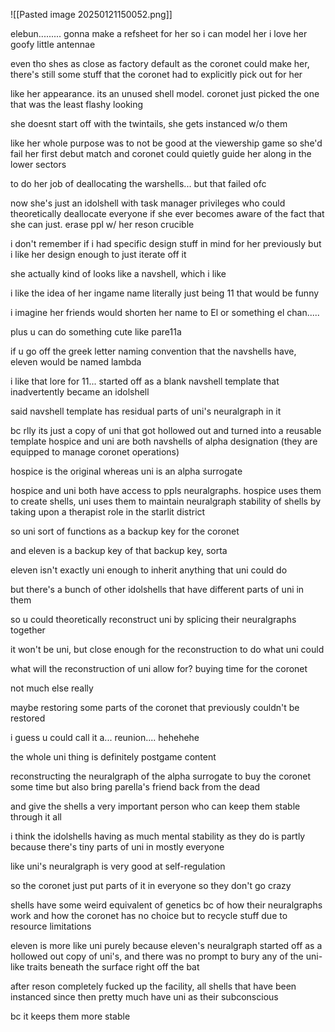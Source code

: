 ![[Pasted image 20250121150052.png]]

elebun.........
gonna make a refsheet for her so i can model her
i love her goofy little antennae

even tho shes as close as factory default as the coronet could make her, there's still some stuff that the coronet had to explicitly pick out for her

like her appearance. its an unused shell model. coronet just picked the one that was the least flashy looking 

she doesnt start off with the twintails, she gets instanced w/o them 

like her whole purpose was to not be good at the viewership game so she'd fail her first debut match and coronet could quietly guide her along in the lower sectors

to do her job of deallocating the warshells... but that failed ofc

now she's just an idolshell with task manager privileges who could theoretically deallocate
everyone if she ever becomes aware of the fact that she can just. erase ppl w/ her reson crucible 

i don't remember if i had specific design stuff in mind for her previously but i like her design enough to just iterate off it

she actually kind of looks like a navshell, which i like 

i like the idea of her ingame name literally just being 11 that would be funny

i imagine her friends would shorten her name to El or something 
el chan.....

plus u can do something cute like pare11a

if u go off the greek letter naming convention that the navshells have, eleven would be named lambda

i like that lore for 11... started off as a blank navshell template that inadvertently became an idolshell

said navshell template has residual parts of uni's neuralgraph in it 

bc rlly its just a copy of uni that got hollowed out and turned into a reusable template
hospice and uni are both navshells of alpha designation (they are equipped to manage coronet operations)

hospice is the original whereas uni is an alpha surrogate 

hospice and uni both have access to ppls neuralgraphs. hospice uses them to create shells, uni uses them to maintain neuralgraph stability of shells by taking upon a therapist role in the starlit district 

so uni sort of functions as a backup key for the coronet

and eleven is a backup key of that backup key, sorta

eleven isn't exactly uni enough to inherit anything that uni could do

but there's a bunch of other idolshells that have different parts of uni in them 

so u could theoretically reconstruct uni by splicing their neuralgraphs together

it won't be uni, but close enough for the reconstruction to do what uni could

what will the reconstruction of uni allow for? buying time for the coronet

not much else really

maybe restoring some parts of the coronet that previously couldn't be restored 

i guess u could call it a... reunion.... hehehehe

the whole uni thing is definitely postgame content

reconstructing the neuralgraph of the alpha surrogate to buy the coronet some time but also bring parella's friend back from the dead

and give the shells a very important person who can keep them stable through it all

i think the idolshells having as much mental stability as they do is partly because there's tiny parts of uni in mostly everyone

like uni's neuralgraph is very good at self-regulation

so the coronet just put parts of it in everyone so they don't go crazy

shells have some weird equivalent of genetics bc of how their neuralgraphs work and how the coronet has no choice but to recycle stuff due to resource limitations 

eleven is more like uni purely because eleven's neuralgraph started off as a hollowed out copy of uni's, and there was no prompt to bury any of the uni-like traits beneath the surface right off the bat 

after reson completely fucked up the facility, all shells that have been instanced since then pretty much have uni as their subconscious

bc it keeps them more stable
